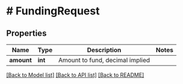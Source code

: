 # # FundingRequest

## Properties

Name | Type | Description | Notes
------------ | ------------- | ------------- | -------------
**amount** | **int** | Amount to fund, decimal implied | 

[[Back to Model list]](../../README.md#documentation-for-models) [[Back to API list]](../../README.md#documentation-for-api-endpoints) [[Back to README]](../../README.md)


